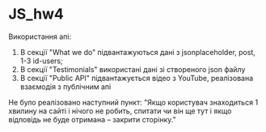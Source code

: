 # JS_hw4

Використання апі:
1. В секції "What we do" підвантажуються дані з jsonplaceholder, post, 1-3 id-users;
2. В секції "Testimonials" використані дані зі створеного json файлу
3. В секції "Public API" підвантажується відео з YouTube, реалізована взаємодія з публічним апі

Не було реалізовано наступний пункт: "Якщо користувач знаходиться 1 хвилину на сайті і нічого не робить, 
спитати чи він ще тут і якщо відповідь не буде отримана – закрити сторінку."
